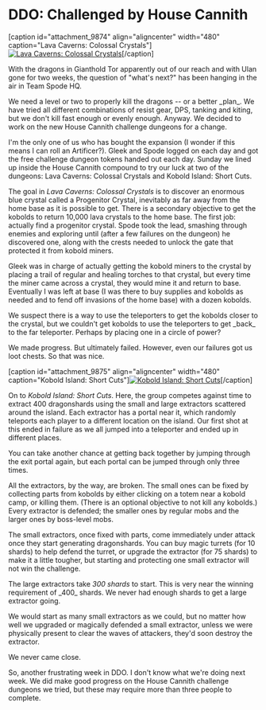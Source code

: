 # DDO: Challenged by House Cannith

[caption id="attachment\_9874" align="aligncenter" width="480" caption="Lava Caverns: Colossal Crystals"][![](http://westkarana.com/wp-content/uploads/2011/12/dndclient-2011-12-04-23-14-19-46-480x384.jpg "Lava Caverns: Colossal Crystals")](http://westkarana.com/wp-content/uploads/2011/12/dndclient-2011-12-04-23-14-19-46.jpg)[/caption]

With the dragons in Gianthold Tor apparently out of our reach and with Ulan gone for two weeks, the question of "what's next?" has been hanging in the air in Team Spode HQ.

We need a level or two to properly kill the dragons -- or a better \_plan\_. We have tried all different combinations of resist gear, DPS, tanking and kiting, but we don't kill fast enough or evenly enough. Anyway. We decided to work on the new House Cannith challenge dungeons for a change.

I'm the only one of us who has bought the expansion (I wonder if this means I can roll an Artificer?). Gleek and Spode logged on each day and got the free challenge dungeon tokens handed out each day. Sunday we lined up inside the House Cannith compound to try our luck at two of the dungeons: Lava Caverns: Colossal Crystals and Kobold Island: Short Cuts.

The goal in *Lava Caverns: Colossal Crystals* is to discover an enormous blue crystal called a Progenitor Crystal, inevitably as far away from the home base as it is possible to get. There is a secondary objective to get the kobolds to return 10,000 lava crystals to the home base. The first job: actually find a progenitor crystal. Spode took the lead, smashing through enemies and exploring until (after a few failures on the dungeon) he discovered one, along with the crests needed to unlock the gate that protected it from kobold miners.

Gleek was in charge of actually getting the kobold miners to the crystal by placing a trail of regular and healing torches to that crystal, but every time the miner came across a crystal, they would mine it and return to base. Eventually I was left at base (I was there to buy supplies and kobolds as needed and to fend off invasions of the home base) with a dozen kobolds.

We suspect there is a way to use the teleporters to get the kobolds closer to the crystal, but we couldn't get kobolds to use the teleporters to get \_back\_ to the far teleporter. Perhaps by placing one in a circle of power?

We made progress. But ultimately failed. However, even our failures got us loot chests. So that was nice.

[caption id="attachment\_9875" align="aligncenter" width="480" caption="Kobold Island: Short Cuts"][![](http://westkarana.com/wp-content/uploads/2011/12/dndclient-2011-12-04-23-59-10-49-480x384.jpg "Kobold Island: Short Cuts")](http://westkarana.com/wp-content/uploads/2011/12/dndclient-2011-12-04-23-59-10-49.jpg)[/caption]

On to *Kobold Island: Short Cuts*. Here, the group competes against time to extract 400 dragonshards using the small and large extractors scattered around the island. Each extractor has a portal near it, which randomly teleports each player to a different location on the island. Our first shot at this ended in failure as we all jumped into a teleporter and ended up in different places.

You can take another chance at getting back together by jumping through the exit portal again, but each portal can be jumped through only three times.

All the extractors, by the way, are broken. The small ones can be fixed by collecting parts from kobolds by either clicking on a totem near a kobold camp, or killing them. (There is an optional objective to not kill any kobolds.) Every extractor is defended; the smaller ones by regular mobs and the larger ones by boss-level mobs.

The small extractors, once fixed with parts, come immediately under attack once they start generating dragonshards. You can buy magic turrets (for 10 shards) to help defend the turret, or upgrade the extractor (for 75 shards) to make it a little tougher, but starting and protecting one small extractor will not win the challenge.

The large extractors take *300 shards* to start. This is very near the winning requirement of \_400\_ shards. We never had enough shards to get a large extractor going.

We would start as many small extractors as we could, but no matter how well we upgraded or magically defended a small extractor, unless we were physically present to clear the waves of attackers, they'd soon destroy the extractor.

We never came close.

So, another frustrating week in DDO. I don't know what we're doing next week. We did make good progress on the House Cannith challenge dungeons we tried, but these may require more than three people to complete.
